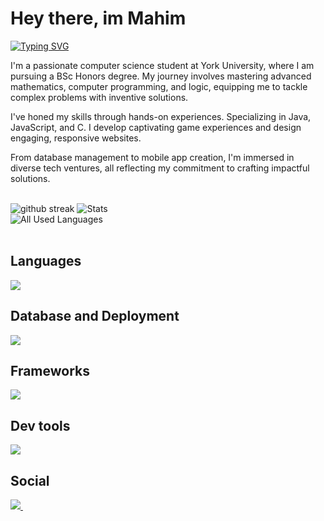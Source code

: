 # Hey there, im Mahim
  <p>
    <a href="https://git.io/typing-svg"><img src="https://readme-typing-svg.demolab.com?          font=Source+Code+Pro&weight=1000&duration=600&pause=50&color=B7FF0B&background=01010400&multiline=true&width=435&height=150&lines=Problem+Solver;Software+Engineering;Designing+Algorithms;Game+Development;Designing+Operating+Systems;Turning+Ideas+into+Code" alt="Typing SVG" /></a>
  </p>
  <p>
   I'm a passionate computer science student at York University, where I am pursuing a BSc Honors degree. My journey involves mastering advanced mathematics, computer programming, and logic, equipping me to tackle complex problems with inventive solutions.

I've honed my skills through hands-on experiences. Specializing in Java, JavaScript, and C. I develop captivating game experiences and design engaging, responsive websites.

From database management to mobile app creation, I'm immersed in diverse tech ventures, all reflecting my commitment to crafting impactful solutions. 
  </p>
  
  <br>
<div>
  <div align="left">
    <img
      title="streaks"
      alt="github streak"
      src="https://streak-stats.demolab.com/?user=MM120-i&theme=monokai-metallian&hide_border=true"
    />
    <img
      alt="Stats"
      src="https://denvercoder1-github-readme-stats.vercel.app/api/?username=MM120-i&show_icons=true&include_all_commits=true&count_private=true&theme=great-gatsby&hide_border=true&bg_color=1F222E&title_color=F85D7F&icon_color=F8D866"
    />
  </div>
  <div align="left">
    <img
      alt="All Used Languages"
      src="https://denvercoder1-github-readme-stats.vercel.app/api/top-langs/?username=MM120-i&langs_count=8&layout=compact&theme=react&hide_border=true&bg_color=1F222E&title_color=F85D7F&icon_color=F8D866&hide=Jupyter%20Notebook,Roff"
    />
  </div>
</div>
<br>

## Languages

  <div>
    <p >
      <a href="https://skillicons.dev">
        <img src="https://skillicons.dev/icons?i=ts,js,java,c,kotlin,html,css,powershell,bash,tailwind" />
      </a>
    </p>
  </div>

  ## Database and Deployment
  <div>
    <p >
      <a href="https://skillicons.dev">
        <img src="https://skillicons.dev/icons?i=mongodb,prisma,github,vercel,heroku,mysql" />
      </a>
    </p>
  </div>
  
## Frameworks
  <div>
    <p >
      <a href="https://skillicons.dev">
        <img src="https://skillicons.dev/icons?i=react,nextjs,express,bootstrap,nodejs,npm,threejs" />
      </a>
    </p>
  </div>
  
  ## Dev tools
  <div>
    <p >
      <a href="https://skillicons.dev">
        <img src="https://skillicons.dev/icons?i=git,figma,androidstudio,gradle,eclipse,windows,vscode,linux,discord,stackoverflow,cmake,idea" />
      </a>
    </p>
  </div>
  
<h2 align="left">Social</h2>
 <p align="left">
   <a href="https://www.linkedin.com/in/mahim-m/">
     <img src="https://skillicons.dev/icons?i=linkedin"/>
   </a>&nbsp;
 </p>
